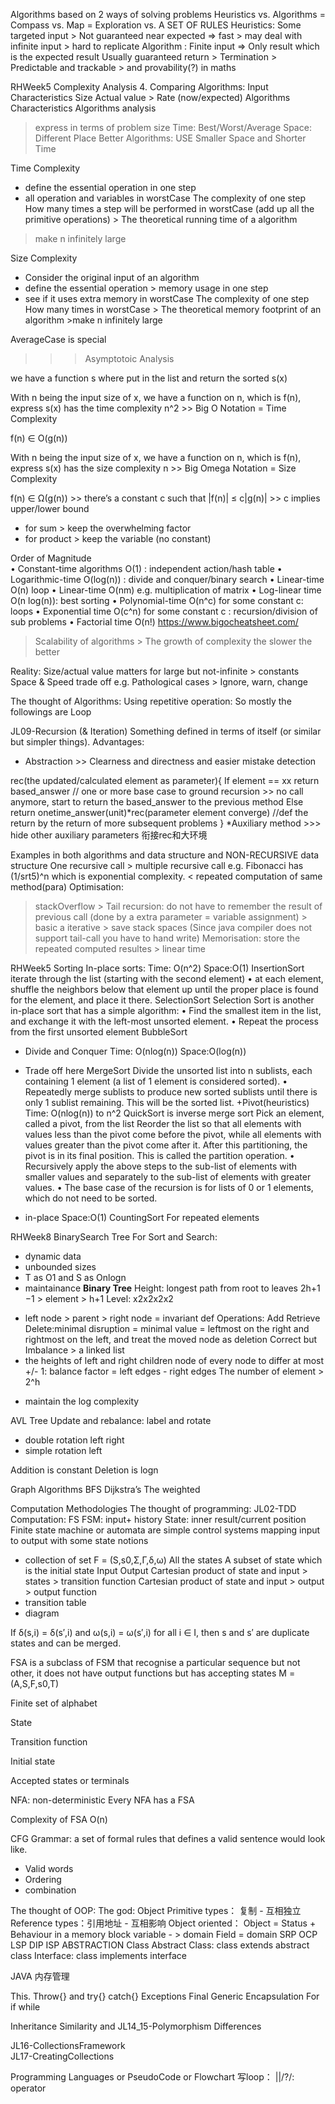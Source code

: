 Algorithms based on 
2 ways of solving problems 
Heuristics vs. Algorithms = Compass vs. Map = Exploration vs. A SET OF RULES
Heuristics: Some targeted input > Not guaranteed near expected => fast > may deal with infinite input > hard to replicate 
Algorithm : 
Finite input => Only result which is the expected result 
Usually guaranteed return > Termination > Predictable and trackable > and provability(?) in maths   

RHWeek5 Complexity Analysis 
4. Comparing Algorithms:
Input Characteristics
Size
Actual value > Rate (now/expected) 
Algorithms Characteristics
Algorithms analysis
> express in terms of problem size
Time: Best/Worst/Average
Space: Different Place
Better Algorithms: USE Smaller Space and Shorter Time 

Time Complexity
- define the essential operation in one step
- all operation and variables in worstCase 
The complexity of one step
How many times a step will be performed in worstCase (add up all the primitive operations) >  The theoretical running time of a algorithm
>make n infinitely large 

Size Complexity
- Consider the original input of an algorithm
- define the essential operation > memory usage in one step
- see if it uses extra memory in worstCase 
The complexity of one step
How many times in worstCase >  The theoretical memory footprint of an algorithm >make n infinitely large  

AverageCase is special

>>> Asymptotoic Analysis

we have a function s where put in the list and return the sorted
s(x)

With n being the input size of x, we have a function on n, which is f(n), express s(x) has the time complexity n^2 >> Big O Notation = Time Complexity

f(n) ∈ O(g(n))

With n being the input size of x, we have a function on n, which is f(n), express s(x) has the size complexity n >> Big Omega Notation = Size Complexity

f(n) ∈ Ω(g(n)) >> there’s a constant c such that |f(n)| ≤ c|g(n)| >> c implies upper/lower bound


- for sum > keep the overwhelming factor
- for product > keep the variable (no constant)

Order of Magnitude  
• Constant-time algorithms O(1) : independent action/hash table
• Logarithmic-time O(log(n)) : divide and conquer/binary search 
• Linear-time O(n) loop
• Linear-time O(nm) e.g. multiplication of matrix 
• Log-linear time O(n log(n)): best sorting 
• Polynomial-time O(n^c) for some constant c: loops
• Exponential time O(c^n) for some constant c : recursion/division of sub problems
• Factorial time O(n!)
https://www.bigocheatsheet.com/

>Scalability of algorithms > The growth of complexity the slower the better 

Reality: 
Size/actual value matters for large but not-infinite > constants
Space & Speed trade off e.g.
Pathological cases > Ignore, warn, change


The thought of Algorithms:
Using repetitive operation: So mostly the followings are Loop

JL09-Recursion (& Iteration) 
Something defined in terms of itself (or similar but simpler things). 
Advantages: 
- Abstraction >> Clearness and directness and easier mistake detection

rec(the updated/calculated element as parameter){
If element == xx return based_answer // one or more base case to ground recursion >> no call anymore, start to return the based_answer to the previous method
Else return onetime_answer(unit)*rec(parameter element converge) //def the return by the return of more subsequent problems
}
*Auxiliary method >>> hide other auxiliary parameters 衔接rec和大环境

Examples in both algorithms and data structure and NON-RECURSIVE data structure
One recursive call > multiple recursive call e.g. Fibonacci has (1/srt5)^n which is exponential complexity. < repeated computation of same method(para)
Optimisation:
>stackOverflow > Tail recursion: do not have to remember the result of previous call (done by a extra parameter = variable assignment) > basic a iterative > save stack spaces 
(Since java compiler does not support tail-call you have to hand write)
Memorisation: store the repeated computed resultes > linear time

RHWeek5 Sorting
In-place sorts:
Time: O(n^2)
Space:O(1)
InsertionSort
iterate through the list (starting with the second element) • at each element, shuffle the neighbors below that element up until the proper place is found for the element, and place it there.
SelectionSort
Selection Sort is another in-place sort that has a simple algorithm: • Find the smallest item in the list, and exchange it with the left-most unsorted element. • Repeat the process from the first unsorted element
BubbleSort
+ Divide and Conquer
Time: O(nlog(n))
Space:O(log(n))
- Trade off here 
MergeSort
Divide the unsorted list into n sublists, each containing 1 element (a list of 1 element is considered sorted). • Repeatedly merge sublists to produce new sorted sublists until there is only 1 sublist remaining. This will be the sorted list.
+Pivot(heuristics)
Time: O(nlog(n)) to n^2
QuickSort is inverse merge sort
Pick an element, called a pivot, from the list  Reorder the list so that all elements with values less than the pivot come before the pivot, while all elements with values greater than the pivot come after it. After this partitioning, the pivot is in its final position. This is called the partition operation. • Recursively apply the above steps to the sub-list of elements with smaller values and separately to the sub-list of elements with greater values. • The base case of the recursion is for lists of 0 or 1 elements, which do not need to be sorted.
+ in-place
Space:O(1)
CountingSort
For repeated elements

RHWeek8 BinarySearch Tree
For Sort and Search:
- dynamic data
- unbounded sizes
- T as O1 and S as Onlogn
- maintainance
**Binary Tree**
Height: longest path from root to leaves 2h+1 −1 > element > h+1
Level: x2x2x2x2
+ left node > parent > right node = invariant def
Operations:
Add
Retrieve
Delete:minimal disruption = minimal value = leftmost on the right and rightmost on the left, and treat the moved node as deletion
Correct but Imbalance > a linked list 
+ the heights of left and right children node of every node to differ at most +/- 1: balance factor = left edges - right edges
The number of element > 2^h
- maintain the log complexity

AVL Tree
Update and rebalance: label and rotate
- double rotation left right
- simple rotation left

Addition is constant
Deletion is logn

Graph Algorithms
BFS
Dijkstra’s
The weighted

Computation Methodologies 
The thought of programming:
JL02-TDD
Computation: 
FS
FSM: input+ history
State: inner result/current position
Finite state machine or automata are simple control systems mapping input to output with some state notions 
- collection of set
F = (S,s0,Σ,Γ,δ,ω)
All the states
A subset of state which is the initial state
Input
Output
Cartesian product of state and input > states > transition function 
Cartesian product of state and input > output > output function
- transition table 
- diagram

If δ(s,i) = δ(s′,i) and ω(s,i) = ω(s′,i) for all i ∈ I, then s and s′ are duplicate states and can be merged.

FSA is a subclass of FSM that recognise a particular sequence but not other, it does not have output functions but has accepting states
M = (A,S,F,s0,T)

Finite set of alphabet

State

Transition function 

Initial state 

Accepted states or terminals 

NFA: non-deterministic
Every NFA has a FSA

Complexity of FSA
O(n)

CFG
Grammar: a set of formal rules that defines a valid sentence would look like.
- Valid words
- Ordering
- combination

The thought of OOP: 
The god: Object
Primitive types： 复制 - 互相独立
Reference types：引用地址 - 互相影响 
Object oriented：
Object = Status + Behaviour in a memory block
variable - > domain
Field = domain
SRP
OCP
LSP
DIP
ISP
ABSTRACTION
Class
Abstract Class: class extends abstract class
Interface: class implements interface

JAVA 内存管理

This.
Throw{} and try{} catch{} Exceptions 
Final
Generic
Encapsulation
For if while

Inheritance Similarity
and 
JL14_15-Polymorphism Differences  

JL16-CollectionsFramework	 
JL17-CreatingCollections

Programming Languages or PseudoCode or Flowchart
写loop： ||/?/: operator 
